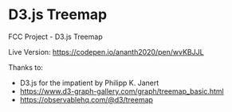 # D3.js Treemap
FCC Project - D3.js Treemap 

Live Version: https://codepen.io/ananth2020/pen/wvKBJJL

Thanks to:

- D3.js for the impatient by Philipp K. Janert
- https://www.d3-graph-gallery.com/graph/treemap_basic.html
- https://observablehq.com/@d3/treemap
